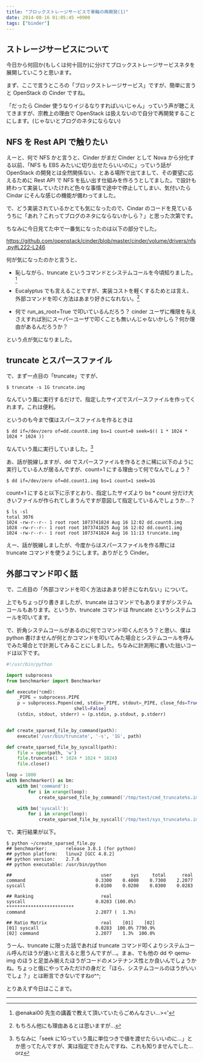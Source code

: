 ```yaml
---
title: "ブロックストレージサービスで車輪の再開発(1)"
date: 2014-08-16 01:05:45 +0900
tags: ["binder"]
---
```


ストレージサービスについて
--------------------------

今日から何回か(もしくは何十回か)に分けてブロックストレージサービスネタを展開していこうと思います。

まず、ここで言うところの「ブロックストレージサービス」ですが、簡単に言うと OpenStack の Cinder ですね。

「だったら Cinder 使うなりイジるなりすればいいじゃん」っていう声が聴こえてきますが、宗教上の理由で OpenStack は扱えないので自分で再開発することにします。(じゃないとブログのネタにならない)

<!--more-->

NFS を Rest API で触りたい
--------------------------

えーと、何で NFS かと言うと、Cinder がまだ Cinder として Nova から分化する以前、「NFS も EBS みたいに切り出せたらいいのに」っていう話が OpenStack の開発とは全然関係ない、とある場所で出てまして、その要望に応えるために Rest API で NFS を払い出す仕組みを作ろうとしてました。で設計も終わって実装していたけれど色々な事情で途中で停止してしまい、気付いたら Cindar にそんな感じの機能が備わってました。

で、どう実装されているかとても気になったので、Cindar のコードを見ているうちに「あれ？これってブログのネタにならないかしら？」と思った次第です。

ちなみに今日見てた中で一番気になったのは以下の部分でした。

https://github.com/openstack/cinder/blob/master/cinder/volume/drivers/nfs.py#L222-L246

何が気になったのかと言うと、

* 恥しながら、truncate というコマンドとシステムコールを今頃知りました。 [^1]

* Eucalyptus でも言えることですが、実装コストを軽くするためとは言え、外部コマンドを叩く方法はあまり好きになれない。[^2]
* 何で run_as_root=True で叩いているんだろう？ cinder ユーザに権限を与えさえすれば別にスーパーユーザで叩くことも無いんじゃないかしら？何か理由があるんだろうか？

という点が気になりました。

truncate とスパースファイル
---------------------------

で、まず一点目の「truncate」ですが、

    $ truncate -s 1G truncate.img

なんていう風に実行するだけで、指定したサイズでスパースファイルを作ってくれます。これは便利。

というのも今まで僕はスパースファイルを作るときは

    $ dd if=/dev/zero of=dd.count0.img bs=1 count=0 seek=$(( 1 * 1024 * 1024 * 1024 ))

なんていう風に実行していました。[^3]

あ、話が脱線しますが、dd でスパースファイルを作るときに稀に以下のように実行している人が居るんですが、count=1 にする理由って何でなんでしょう？

    $ dd if=/dev/zero of=dd.count1.img bs=1 count=1 seek=1G

count=1 にすると以下に示すとおり、指定したサイズより bs * count 分だけ大きいファイルが作られてしまうんですが意図して指定しているんでしょうか…？

    $ ls -sl
    total 3076
    1024 -rw-r--r-- 1 root root 1073741824 Aug 16 12:02 dd.count0.img
    1028 -rw-r--r-- 1 root root 1073741825 Aug 16 12:02 dd.count1.img
    1024 -rw-r--r-- 1 root root 1073741824 Aug 16 11:13 truncate.img


えー、話が脱線しましたが、今度からはスパースファイルを作る際には truncate コマンドを使うようにします。ありがとう Cinder。

外部コマンド叩く話
------------------

で、二点目の「外部コマンドを叩く方法はあまり好きになれない」について。

上でもちょっぴり書きましたが、truncate はコマンドでもありますがシステムコールもあります。というか、truncate コマンドは ftruncate というシステムコールを叩いてます。

で、折角システムコールがあるのに何でコマンド叩くんだろう？と思い、僕は python 書けませんが何とかコマンドを叩いてみた場合とシステムコールを呼んでみた場合とで計測してみることにしました。ちなみに計測用に書いた拙いコードは以下です。
``` python
#!/usr/bin/python

import subprocess
from benchmarker import Benchmarker

def execute(*cmd):
    _PIPE = subprocess.PIPE
    p = subprocess.Popen(cmd, stdin=_PIPE, stdout=_PIPE, close_fds=True,
                         shell=False)
    (stdin, stdout, stderr) = (p.stdin, p.stdout, p.stderr)


def create_sparsed_file_by_command(path):
    execute('/usr/bin/truncate', '-s', '1G', path)

def create_sparsed_file_by_syscall(path):
    file = open(path, 'w')
    file.truncate(1 * 1024 * 1024 * 1024)
    file.close()

loop = 1000
with Benchmarker() as bm:
    with bm('command'):
        for i in xrange(loop):
            create_sparsed_file_by_command('/tmp/test/cmd_truncate%s.img' % i)

    with bm('syscall'):
        for i in xrange(loop):
            create_sparsed_file_by_syscall('/tmp/test/sys_truncate%s.img' % i)
```

で、実行結果が以下。

    $ python ~/create_sparsed_file.py 
    ## benchmarker:       release 3.0.1 (for python)
    ## python platform:   linux2 [GCC 4.8.2]
    ## python version:    2.7.6
    ## python executable: /usr/bin/python
    
    ##                                 user       sys     total      real
    command                          0.3300    0.4000    0.7300    2.2077
    syscall                          0.0100    0.0200    0.0300    0.0283
    
    ## Ranking                         real
    syscall                          0.0283 (100.0%) *************************
    command                          2.2077 (  1.3%) 
    
    ## Ratio Matrix                    real    [01]    [02]
    [01] syscall                     0.0283  100.0% 7790.9%
    [02] command                     2.2077    1.3%  100.0%


うーん、truncate に限った話であれば truncate コマンド叩くよりシステムコール呼んだほうが速いと言えると思うんですが…。まぁ、でも他の dd や qemu-img のほうと足並み揃えたほうがコードのメンテナンス性とか良いんでしょうかね。ちょっと俄にやってみただけの身だと「ほら、システムコールのほうがいいでしょ？」とは断言できないですねσ^^;

とりあえず今日はここまで。

----

[^1]: @enakai00 先生の講義で教えて頂いていたらごめんなさい…><'
[^2]: もちろん他にも理由あるとは思いますが…
[^3]: ちなみに「seek に1Gっていう風に単位つきで値を渡せたらいいのに…」とか思ってたんですが、実は指定できたんですね、これも知りませんでした…orz

